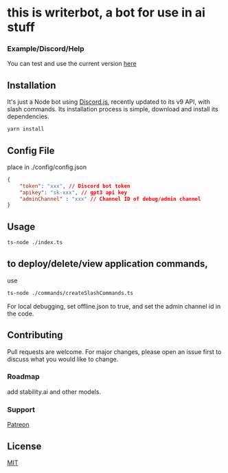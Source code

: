 # this is writerbot, a bot for use in ai stuff

### Example/Discord/Help

You can test and use the current version [here](https://discord.gg/eZqw6gMhf6)

## Installation

It's just a Node bot using [Discord.js](https://discord.js.org/), recently updated to its v9 API, with slash commands. Its installation process is simple, download and install its dependencies.

```bash
yarn install
```

## Config File
place in ./config/config.json

```json
{
    "token": "xxx", // Discord bot token
    "apikey": "sk-xxx", // gpt3 api key
    "adminChannel" : "xxx" // Channel ID of debug/admin channel
}
```

## Usage

```bash
ts-node ./index.ts
```

## to deploy/delete/view application commands, 
use

```bash
ts-node ./commands/createSlashCommands.ts
```

For local debugging, set offline.json to true, and set the admin channel id in the code.

## Contributing
Pull requests are welcome. For major changes, please open an issue first to discuss what you would like to change.

### Roadmap
add stability.ai and other models.

### Support
[Patreon](https://www.patreon.com/Unexplored_Horizons)

## License
[MIT](https://choosealicense.com/licenses/mit/)
